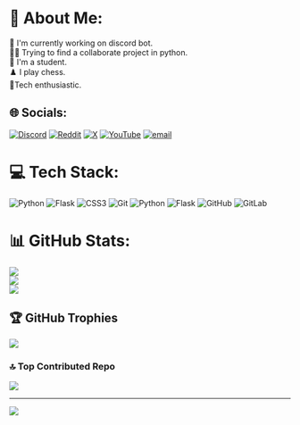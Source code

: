 # 💫 About Me:
🔭 I'm currently working on discord bot.<br>👨‍💻 Trying to find a collaborate project in python.<br>📖 I'm a student.<br>♟️ I play chess.<br>📱Tech enthusiastic.


## 🌐 Socials:
[![Discord](https://img.shields.io/badge/Discord-%237289DA.svg?logo=discord&logoColor=white)](https://discord.gg/https://discord.gg/3wGm38Yq37) [![Reddit](https://img.shields.io/badge/Reddit-%23FF4500.svg?logo=Reddit&logoColor=white)](https://reddit.com/user/@Actual_intelligence ) [![X](https://img.shields.io/badge/X-black.svg?logo=X&logoColor=white)](https://x.com/Intergater) [![YouTube](https://img.shields.io/badge/YouTube-%23FF0000.svg?logo=YouTube&logoColor=white)](https://youtube.com/@https://youtube.com/@actualintelligence-chess?si=wLKRsidKYWWR_4-8) [![email](https://img.shields.io/badge/Email-D14836?logo=gmail&logoColor=white)](mailto:actuallyintelligent2011@gmail.com) 

# 💻 Tech Stack:
![Python](https://img.shields.io/badge/python-3670A0?style=for-the-badge&logo=python&logoColor=ffdd54) ![Flask](https://img.shields.io/badge/flask-%23000.svg?style=for-the-badge&logo=flask&logoColor=white) ![CSS3](https://img.shields.io/badge/css3-%231572B6.svg?style=for-the-badge&logo=css3&logoColor=white) ![Git](https://img.shields.io/badge/git-%23F05033.svg?style=for-the-badge&logo=git&logoColor=white) ![Python](https://img.shields.io/badge/python-3670A0?style=for-the-badge&logo=python&logoColor=ffdd54) ![Flask](https://img.shields.io/badge/flask-%23000.svg?style=for-the-badge&logo=flask&logoColor=white) ![GitHub](https://img.shields.io/badge/github-%23121011.svg?style=for-the-badge&logo=github&logoColor=white) ![GitLab](https://img.shields.io/badge/gitlab-%23181717.svg?style=for-the-badge&logo=gitlab&logoColor=white)
# 📊 GitHub Stats:
![](https://github-readme-stats.vercel.app/api?username=Pyroid-chess&theme=dark&hide_border=true&include_all_commits=true&count_private=true)<br/>
![](https://nirzak-streak-stats.vercel.app/?user=Pyroid-chess&theme=dark&hide_border=true)<br/>
![](https://github-readme-stats.vercel.app/api/top-langs/?username=Pyroid-chess&theme=dark&hide_border=true&include_all_commits=true&count_private=true&layout=compact)

## 🏆 GitHub Trophies
![](https://github-profile-trophy.vercel.app/?username=Pyroid-chess&theme=radical&no-frame=true&no-bg=false&margin-w=4)

### 🔝 Top Contributed Repo
![](https://github-contributor-stats.vercel.app/api?username=Pyroid-chess&limit=5&theme=radical&combine_all_yearly_contributions=true)

---
[![](https://visitcount.itsvg.in/api?id=Pyroid-chess&icon=0&color=0)](https://visitcount.itsvg.in)

<!-- Proudly created with GPRM ( https://gprm.itsvg.in ) -->
